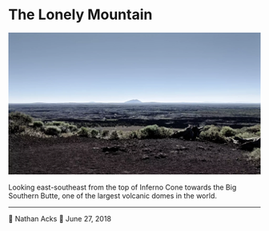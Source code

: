 # The Lonely Mountain

![Looking out across the top of a scrub-covered cinder cone across a dark lava towards an immense lava dome](assets/059a4efcff823a24c04137d31bd2d3ee.webp)

Looking east-southeast from the top of Inferno Cone towards the Big Southern Butte, one of the largest volcanic domes in the world.

- - - -

👤 Nathan Acks
📅 June 27, 2018

